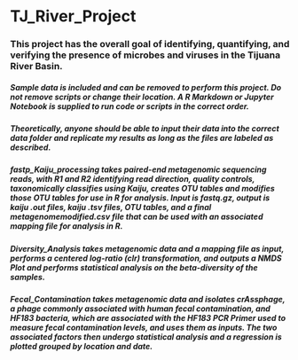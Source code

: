 # TJ_River_Project
### This project has the overall goal of identifying, quantifying, and verifying the presence of microbes and viruses in the Tijuana River Basin.
##### Sample data is included and can be removed to perform this project. Do not remove scripts or change their location. A R Markdown or Jupyter Notebook is supplied to run code or scripts in the correct order.
##### Theoretically, anyone should be able to input their data into the correct data folder and replicate my results as long as the files are labeled as described.
##### fastp_Kaiju_processing takes paired-end metagenomic sequencing reads, with R1 and R2 identifying read direction, quality controls, taxonomically classifies using Kaiju, creates OTU tables and modifies those OTU tables for use in R for analysis. Input is fastq.gz, output is kaiju .out files, kaiju .tsv files, OTU tables, and a final metagenomemodified.csv file that can be used with an associated mapping file for analysis in R.
##### Diversity_Analysis takes metagenomic data and a mapping file as input, performs a centered log-ratio (clr) transformation, and outputs a NMDS Plot and performs statistical analysis on the beta-diversity of the samples.
##### Fecal_Contamination takes metagenomic data and isolates crAssphage, a phage commonly associated with human fecal contamination, and HF183 bacteria, which are associated with the HF183 PCR Primer used to measure fecal contamination levels, and uses them as inputs. The two associated factors then undergo statistical analysis and a regression is plotted grouped by location and date.